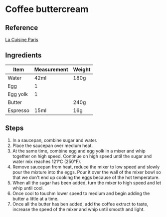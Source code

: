 # Coffee buttercream

## Reference

[La Cuisine Paris](https://lacuisineparis.com/paris-baking-pastry-classes/macarons-1)

## Ingredients

| Item | Measurement | Weight |
| --- | --- | --- |
| Water | 42ml | 180g |
| Egg | 1 | |
| Egg yolk | 1 | |
| Butter | | 240g |
| Espresso | 15ml | 16g |

## Steps

1. In a saucepan, combine sugar and water.
2. Place the saucepan over medium heat.
3. At the same time, combine egg and egg yolk in a mixer and whip together on high speed. Continue on high speed until the sugar and water mix reaches 121°C (250°F).
4. Remove saucepan from heat, reduce the mixer to low speed and slowly pour the mixture into the eggs. Pour it over the wall of the mixer bowl so that we don't end up cooking the eggs because of the hot temperature.
5. When all the sugar has been added, turn the mixer to high speed and let whip until cool.
6. Once cool to touchm lower speed to medium and begin adding the butter a little at a time.
7. Once all the butter has ben added, add the coffee extract to taste, increase the speed of the mixer and whip until smooth and light.
